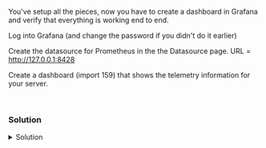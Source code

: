 You've setup all the pieces, now you have to create a dashboard in Grafana and verify that everything is working end to end.

Log into Grafana (and change the password if you didn't do it earlier)

Create the datasource for Prometheus in the the Datasource page. URL = http://127.0.0.1:8428

Create a dashboard (import 159) that shows the telemetry information for your server.

<br>

### Solution
<details>
<summary>Solution</summary>

Install the Grafana plugin for VictoriaMetrics
```plain
grafana-cli plugins install victoriametrics-metrics-datasource
```{{exec}}

Restart Grafana
```plain
systemctl restart grafana-server
```{{exec}}

Connect to Grafana and log in {{TRAFFIC_HOST1_3000}}

Create the datasource for Prometheus in the the Datasource page. URL = http://127.0.0.1:8428 

Import the dashboard 159 to view the metric data.

Verify the dashboard is working properly.

</details>